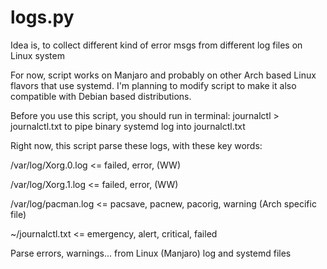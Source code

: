 # logs.py

Idea is, to collect different kind of error msgs from different log files on Linux system

For now, script works on Manjaro and probably on other Arch based Linux flavors that use systemd. I'm planning to modify script to make it also compatible with Debian based distributions. 

Before you use this script, you should run in terminal: journalctl > journalctl.txt to pipe binary systemd log into journalctl.txt

Right now, this script parse these logs, with these key words:

/var/log/Xorg.0.log <= failed, error, (WW)

/var/log/Xorg.1.log <= failed, error, (WW)

/var/log/pacman.log <= pacsave, pacnew, pacorig, warning    (Arch specific file)

~/journalctl.txt <= emergency, alert, critical, failed

Parse errors, warnings... from Linux (Manjaro) log and systemd files
